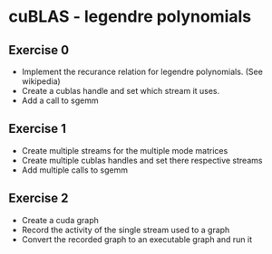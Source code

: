 # cuBLAS - legendre polynomials

## Exercise 0
* Implement the recurance relation for legendre polynomials. (See wikipedia)
* Create a cublas handle and set which stream it uses.
* Add a call to sgemm

## Exercise 1
* Create multiple streams for the multiple mode matrices
* Create multiple cublas handles and set there respective streams
* Add multiple calls to sgemm

## Exercise 2
* Create a cuda graph
* Record the activity of the single stream used to a graph
* Convert the recorded graph to an executable graph and run it
